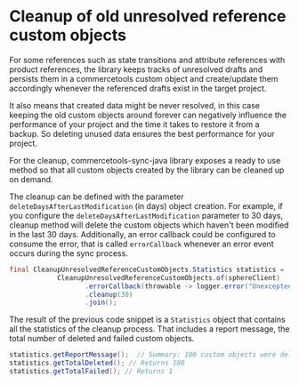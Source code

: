 # Cleanup of old unresolved reference custom objects

For some references such as state transitions and attribute references with product references, the library keeps tracks of unresolved drafts and persists them in a commercetools custom object and create/update them accordingly whenever the referenced drafts exist in the target project.

It also means that created data might be never resolved, in this case keeping the old custom objects around forever can negatively influence the performance of your project and the time it takes to restore it from a backup.  So deleting unused data ensures the best performance for your project. 

For the cleanup, commercetools-sync-java library exposes a ready to use method so that all custom objects created by the library can be cleaned up on demand.  

The cleanup can be defined with the parameter `deleteDaysAfterLastModification` (in days) object creation. For example, if you configure the `deleteDaysAfterLastModification` parameter to 30 days, cleanup method will delete the custom objects which haven't been modified in the last 30 days.
Additionally, an error callback could be configured to consume the error, that is called `errorCallback` whenever an error event occurs during the sync process.

````java
final CleanupUnresolvedReferenceCustomObjects.Statistics statistics =
            CleanupUnresolvedReferenceCustomObjects.of(sphereClient)
                   .errorCallback(throwable -> logger.error("Unexcepted error.", throwable))
                   .cleanup(30)
                   .join();
````

The result of the previous code snippet is a `Statistics` object that contains all the statistics of the cleanup process. That includes a report message, the total number of deleted and failed custom objects.

````java
statistics.getReportMessage();  // Summary: 100 custom objects were deleted in total (1 failed to delete).
statistics.getTotalDeleted(); // Returns 100
statistics.getTotalFailed(); // Returns 1
````
